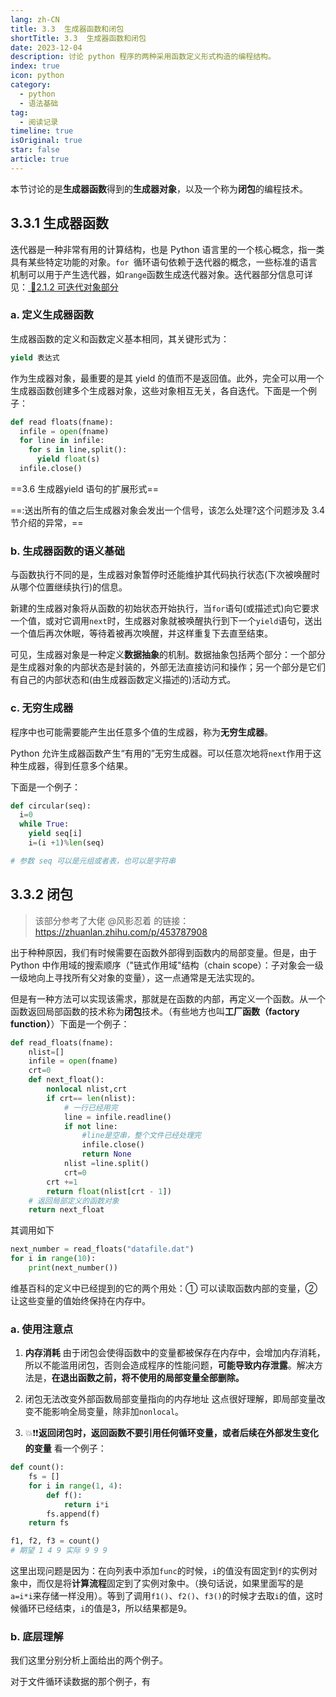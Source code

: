 ```yaml
---
lang: zh-CN
title: 3.3  生成器函数和闭包
shortTitle: 3.3  生成器函数和闭包
date: 2023-12-04
description: 讨论 python 程序的两种采用函数定义形式构造的编程结构。
index: true
icon: python
category:
  - python
  - 语法基础
tag:
  - 阅读记录
timeline: true
isOriginal: true
star: false
article: true
---
```


本节讨论的是**生成器函数**得到的**生成器对象**，以及一个称为**闭包**的编程技术。

## 3.3.1 生成器函数

迭代器是一种非常有用的计算结构，也是 Python 语言里的一个核心概念，指一类具有某些特定功能的对象。`for `循环语句依赖于迭代器的概念，一些标准的语言机制可以用于产生选代器，如` range `函数生成迭代器对象。迭代器部分信息可详见：[ 📖2.1.2 可迭代对象部分](../Chapter%2002/01.md)

### a. 定义生成器函数

生成器函数的定义和函数定义基本相同，其关键形式为：
```python
yield 表达式
```
作为生成器对象，最重要的是其 yield 的值而不是返回值。此外，完全可以用一个生成器函数创建多个生成器对象，这些对象相互无关，各自迭代。下面是一个例子：

```python
def read floats(fname):
  infile = open(fname)
  for line in infile:
    for s in line,split():
      yield float(s)
  infile.close()
```

==3.6 生成器yield 语句的扩展形式==

==:送出所有的值之后生成器对象会发出一个信号，该怎么处理?这个问题涉及 3.4 节介绍的异常，==

### b. 生成器函数的语义基础

与函数执行不同的是，生成器对象暂停时还能维护其代码执行状态(下次被唤醒时从哪个位置继续执行)的信息。

新建的生成器对象将从函数的初始状态开始执行，当` for `语句(或描述式)向它要求一个值，或对它调用` next `时，生成器对象就被唤醒执行到下一个` yield `语句，送出一个值后再次休眠，等待着被再次唤醒，并这样重复下去直至结束。

可见，生成器对象是一种定义**数据抽象**的机制。数据抽象包括两个部分：一个部分是生成器对象的内部状态是封装的，外部无法直接访问和操作；另一个部分是它们有自己的内部状态和(由生成器函数定义描述的)活动方式。

### c. 无穷生成器

程序中也可能需要能产生出任意多个值的生成器，称为**无穷生成器**。

Python 允许生成器函数产生“有用的”无穷生成器。可以任意次地将` next `作用于这种生成器，得到任意多个结果。

下面是一个例子：
```python
def circular(seq):
  i=0
  while True:
    yield seq[i]
    i=(i +1)%len(seq)

# 参数 seq 可以是元组或者表，也可以是字符串
```

## 3.3.2 闭包

> 该部分参考了大佬 @风影忍着 的链接：https://zhuanlan.zhihu.com/p/453787908

出于种种原因，我们有时候需要在函数外部得到函数内的局部变量。但是，由于 Python 中作用域的搜索顺序（"链式作用域"结构（chain scope）：子对象会一级一级地向上寻找所有父对象的变量），这一点通常是无法实现的。

但是有一种方法可以实现该需求，那就是在函数的内部，再定义一个函数。从一个函数返回局部函数的技术称为**闭包**技术。（有些地方也叫**工厂函数（factory function）**）下面是一个例子：

```python
def read_floats(fname):
    nlist=[]
    infile = open(fname)
    crt=0
    def next_float():
        nonlocal nlist,crt
        if crt== len(nlist):
            # 一行已经用完
            line = infile.readline()
            if not line:
                #line是空串，整个文件已经处理完
                infile.close()
                return None
            nlist =line.split()
            crt=0
        crt +=1
        return float(nlist[crt - 1])
    # 返回局部定义的函数对象
    return next_float
```
其调用如下

```python
next_number = read_floats("datafile.dat")
for i in range(10):
    print(next_number())
```

维基百科的定义中已经提到的它的两个用处：① 可以读取函数内部的变量，②让这些变量的值始终保持在内存中。

### a. 使用注意点
1. **内存消耗**
由于闭包会使得函数中的变量都被保存在内存中，会增加内存消耗，所以不能滥用闭包，否则会造成程序的性能问题，**可能导致内存泄露**。解决方法是，**在退出函数之前，将不使用的局部变量全部删除。**

2. 闭包无法改变外部函数局部变量指向的内存地址
这点很好理解，即局部变量改变不能影响全局变量，除非加` nonlocal `。

3. 💥❗❗**返回闭包时，返回函数不要引用任何循环变量，或者后续在外部发生变化的变量**
看一个例子：
```python
def count():
    fs = []
    for i in range(1, 4):
        def f():
            return i*i
        fs.append(f)
    return fs

f1, f2, f3 = count()
# 期望 1 4 9 实际 9 9 9
```
这里出现问题是因为：在向列表中添加` func `的时候，` i `的值没有固定到` f `的实例对象中，而仅是将**计算流程**固定到了实例对象中。（换句话说，如果里面写的是` a=i*i `来存储一样没用）。等到了调用`f1()`、`f2()`、`f3()`的时候才去取` i `的值，这时候循环已经结束，` i `的值是3，所以结果都是9。

### b. 底层理解

我们这里分别分析上面给出的两个例子。

对于文件循环读数据的那个例子，有
